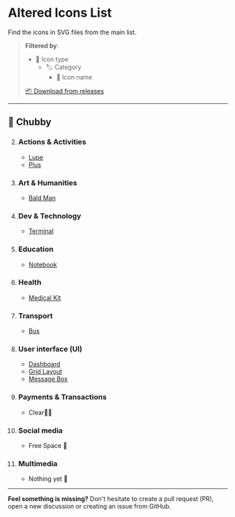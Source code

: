 # Altered Icons List
Find the icons in SVG files from the main list.

> **Filtered by**:
> + 🔖 Icon type
> 	+ 🏷️ Category
> 		+ 📇 Icon name
> 
> <a href="https://github.com/dot-alter/Altered-Icons-Pack/releases" target="_blank">📦 Download from releases</a>


---

## 🔵 Chubby
2. ### Actions & Activities
	+ [Lupe](./chubby/svg/actions-activities/Ai-search-lupe-cb.svg)
	+ [Plus](./chubby/svg/actions-activities/Ai-plus-add-cb.svg)
3. ### Art & Humanities
	+ [Bald Man](./chubby/svg/art-humanities/Ai-bald-man-cb.svg)
4. ### Dev & Technology
	+ [Terminal](./chubby/svg/technology/Ai-terminal-bash-cb.svg)
5. ### Education
	+ [Notebook](./chubby/svg/education/Ai-notebook-cb.svg)
6. ### Health
	+ [Medical Kit](./chubby/svg/health/Ai-medic-kit-cb.svg)
7. ### Transport
	+ [Bus](./chubby/svg/transport/Ai-bus-cb.svg)
8. ### User interface (UI)
	+ [Dashboard](./chubby/svg/ui/Ai-dashboard-cb.svg)
	+ [Grid Layout](./chubby/svg/ui/Ai-grid-layout-cb.svg)
	+ [Message Box](./chubby/svg/ui/Ai-message-box-cb.svg)
9. ### Payments & Transactions
	- Clear🏌️‍♂️
	<!-- + [Icon Name](./chubby/svg/category?/iconName) -->
10. ### Social media
	- Free Space 🌌 
	<!-- + [Icon Name](./chubby/svg/category?/iconName) -->
11. ### Multimedia
	- Nothing yet 🐛
	<!-- + [Icon Name](./chubby/svg/category?/iconName) -->


<!--

## 🟦 Flattered 
1. ### Payments & Transactions
	+ [Ai-iconName-ft](./flattered/svg/Ai-)
2. ### Dev & Technology
	+ [Ai-iconName-ft](./flattered/svg/Ai-)
3. ### Art & Humanities
	+ [Ai-iconName-ft](./flattered/svg/Ai-)
4. ### Actions & Activities
	+ [Ai-iconName-ft](./flattered/svg/Ai-)
5. ### Art & Humanities
	+ [Ai-iconName-ft](./flattered/svg/Ai-)
6. ### User interface 
	+ [Ai-iconName-ft](./flattered/svg/Ai-)
7. ### Social media
	+ [Ai-iconName-ft](./flattered/svg/Ai-)
-->


---

**Feel something is missing?** Don't hesitate to create a pull request (PR), open a new discussion or creating an issue from GitHub.